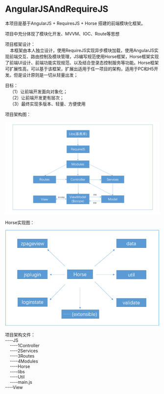 # AngularJSAndRequireJS


本项目是基于AngularJS + RequiresJS + Horse 搭建的前端模块化框架。

项目中充分体现了模块化开发、MVVM、IOC、Route等思想

项目框架设计：<br/>
&nbsp;&nbsp;&nbsp;&nbsp;本框架由本人独立设计，使用RequireJS实现异步模块加载，使用AngularJS实现前端交互、路由控制及模块管理，JS编写规范使用Horse框架，Horse框架实现了前端UI设计、前端功能实现规范、以及结合登录态控制服务等功能。Horse框架可扩展性高，可以基于该框架，扩展出适用于任一项目的架构，适用于PC和H5开发。但是设计原则是一切从轻量出发；

目标：<br/>
&nbsp;&nbsp;&nbsp;&nbsp;（1）让前端开发面向对象化；<br/>
&nbsp;&nbsp;&nbsp;&nbsp;（2）让前端开发更有层次；<br/>
&nbsp;&nbsp;&nbsp;&nbsp;（3）最终实现多版本、轻量、方便使用<br/>

项目架构图：

 ![image](https://github.com/Jameszws/ProjectImg/blob/master/AngularAndRequirejs/projectArchitecture.png)

Horse实现图：
 
 ![image](https://github.com/Jameszws/ProjectImg/blob/master/AngularAndRequirejs/Horse.png)

项目架构文件：<br/>
----JS                                              <br/>
&nbsp;&nbsp;&nbsp;&nbsp;----1Controller             <br/>
&nbsp;&nbsp;&nbsp;&nbsp;----2Services               <br/>
&nbsp;&nbsp;&nbsp;&nbsp;----3Routes                 <br/>
&nbsp;&nbsp;&nbsp;&nbsp;----4Modules                <br/>
&nbsp;&nbsp;&nbsp;&nbsp;----Horse                   <br/>
&nbsp;&nbsp;&nbsp;&nbsp;----libs                    <br/>
&nbsp;&nbsp;&nbsp;&nbsp;----Util                    <br/>
&nbsp;&nbsp;&nbsp;&nbsp;----main.js                 <br/>
----View                                <br/>



